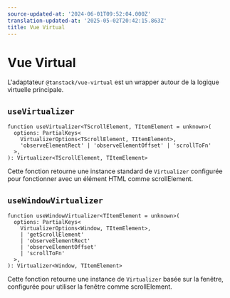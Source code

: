 ```yaml
---
source-updated-at: '2024-06-01T09:52:04.000Z'
translation-updated-at: '2025-05-02T20:42:15.863Z'
title: Vue Virtual
---
```

# Vue Virtual

L'adaptateur `@tanstack/vue-virtual` est un wrapper autour de la logique virtuelle principale.

## `useVirtualizer`

```tsx
function useVirtualizer<TScrollElement, TItemElement = unknown>(
  options: PartialKeys<
    VirtualizerOptions<TScrollElement, TItemElement>,
    'observeElementRect' | 'observeElementOffset' | 'scrollToFn'
  >,
): Virtualizer<TScrollElement, TItemElement>
```

Cette fonction retourne une instance standard de `Virtualizer` configurée pour fonctionner avec un élément HTML comme scrollElement.

## `useWindowVirtualizer`

```tsx
function useWindowVirtualizer<TItemElement = unknown>(
  options: PartialKeys<
    VirtualizerOptions<Window, TItemElement>,
    | 'getScrollElement'
    | 'observeElementRect'
    | 'observeElementOffset'
    | 'scrollToFn'
  >,
): Virtualizer<Window, TItemElement>
```

Cette fonction retourne une instance de `Virtualizer` basée sur la fenêtre, configurée pour utiliser la fenêtre comme scrollElement.
